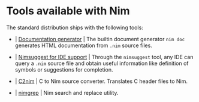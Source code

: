 # Tools available with Nim

The standard distribution ships with the following tools:

-   | [Documentation generator](docgen.html)
    | The builtin document generator `nim doc` generates HTML documentation from
      `.nim` source files.

-   | [Nimsuggest for IDE support](nimsuggest.html)
    | Through the `nimsuggest` tool, any IDE can query a `.nim` source file and
      obtain useful information like definition of symbols or suggestions for
      completion.

-   | [C2nim](https://nim-lang.org/docs/c2nim.html)
    | C to Nim source converter. Translates C header files to Nim.

-   | [nimgrep](nimgrep.html)
    | Nim search and replace utility.
